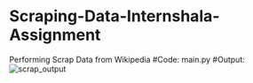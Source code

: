 # Scraping-Data-Internshala-Assignment
Performing Scrap Data from Wikipedia 
#Code: 
main.py
#Output:
![scrap_output](https://user-images.githubusercontent.com/74498715/217816095-ce88d30d-05fc-4b1d-b4ca-ffb26155cade.png)
